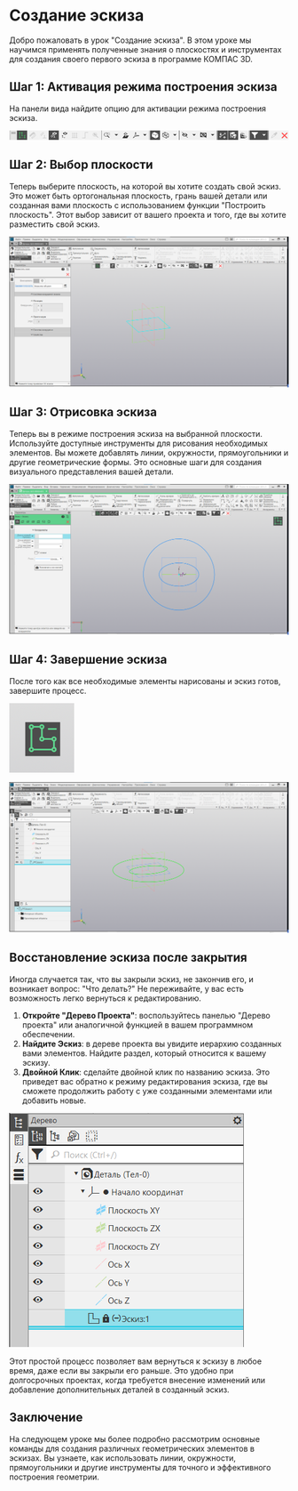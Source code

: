 # Создание эскиза

Добро пожаловать в урок "Создание эскиза". В этом уроке мы научимся применять полученные знания о плоскостях и инструментах для создания своего первого эскиза в программе КОМПАС 3D.

## Шаг 1: Активация режима построения эскиза

На панели вида найдите опцию для активации режима построения эскиза.

![Активация Режима Построения Эскиза](image-21.png)

## Шаг 2: Выбор плоскости

Теперь выберите плоскость, на которой вы хотите создать свой эскиз. Это может быть ортогональная плоскость, грань вашей детали или созданная вами плоскость с использованием функции "Построить плоскость". Этот выбор зависит от вашего проекта и того, где вы хотите разместить свой эскиз.

![Выбор Плоскости](image-22.png)

## Шаг 3: Отрисовка эскиза

Теперь вы в режиме построения эскиза на выбранной плоскости. Используйте доступные инструменты для рисования необходимых элементов. Вы можете добавлять линии, окружности, прямоугольники и другие геометрические формы. Это основные шаги для создания визуального представления вашей детали.

![Отрисовка Эскиза](image-23.png)

## Шаг 4: Завершение эскиза

После того как все необходимые элементы нарисованы и эскиз готов, завершите процесс.

![Завершение Эскиза](image-24.png)

![Итоговый эскиз](image-25.png)

## Восстановление эскиза после закрытия

Иногда случается так, что вы закрыли эскиз, не закончив его, и возникает вопрос: "Что делать?" Не переживайте, у вас есть возможность легко вернуться к редактированию.

1. **Откройте "Дерево Проекта"**: воспользуйтесь панелью "Дерево проекта" или аналогичной функцией в вашем программном обеспечении.
2. **Найдите Эскиз**: в дереве проекта вы увидите иерархию созданных вами элементов. Найдите раздел, который относится к вашему эскизу.
3. **Двойной Клик**: сделайте двойной клик по названию эскиза. Это приведет вас обратно к режиму редактирования эскиза, где вы сможете продолжить работу с уже созданными элементами или добавить новые.

![Восстановление Эскиза после Закрытия](image-26.png)

Этот простой процесс позволяет вам вернуться к эскизу в любое время, даже если вы закрыли его раньше. Это удобно при долгосрочных проектах, когда требуется внесение изменений или добавление дополнительных деталей в созданный эскиз.

## Заключение

На следующем уроке мы более подробно рассмотрим основные команды для создания различных геометрических элементов в эскизах. Вы узнаете, как использовать линии, окружности, прямоугольники и другие инструменты для точного и эффективного построения геометрии.
